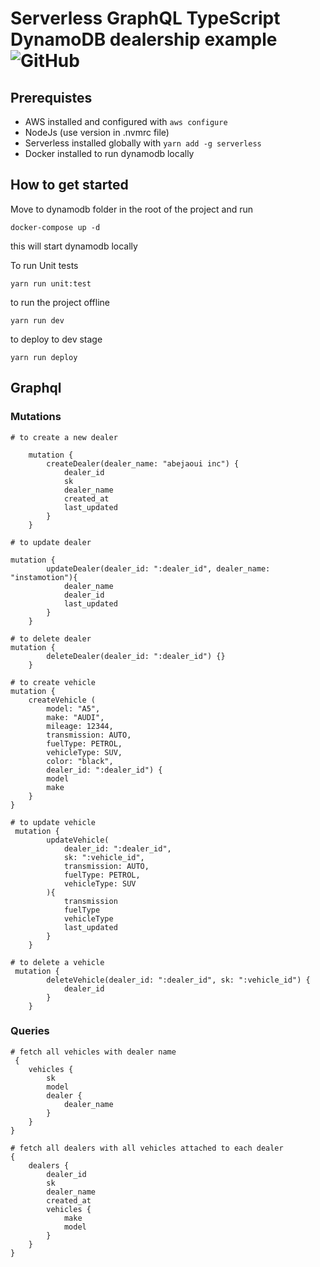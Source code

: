 # Serverless GraphQL TypeScript DynamoDB dealership example ![GitHub](https://img.shields.io/github/license/mashape/apistatus.svg)

## Prerequistes

* AWS installed and configured with ``` aws configure ```
* NodeJs (use version in .nvmrc file)
* Serverless installed globally with ``` yarn add -g serverless ```
* Docker installed to run dynamodb locally

## How to get started

Move to dynamodb folder in the root of the project and run

```
docker-compose up -d
```
this will start dynamodb locally


To run Unit tests
```
yarn run unit:test
```

to run the project offline 
```
yarn run dev
```

to deploy to dev stage
```
yarn run deploy
```

## Graphql
### Mutations

```
# to create a new dealer

    mutation {
        createDealer(dealer_name: "abejaoui inc") {
            dealer_id
            sk
            dealer_name
            created_at
            last_updated
        }
    }
```

```
# to update dealer

mutation {
        updateDealer(dealer_id: ":dealer_id", dealer_name: "instamotion"){
            dealer_name
            dealer_id
            last_updated
        }
    }
```

```
# to delete dealer
mutation {
        deleteDealer(dealer_id: ":dealer_id") {}
    }
```

```
# to create vehicle
mutation {
    createVehicle (
        model: "A5",
        make: "AUDI",
        mileage: 12344,
        transmission: AUTO,
        fuelType: PETROL,
        vehicleType: SUV,
        color: "black",
        dealer_id: ":dealer_id") {
        model
        make
    }
}
```

```
# to update vehicle
 mutation {
        updateVehicle(
            dealer_id: ":dealer_id",
            sk: ":vehicle_id",
            transmission: AUTO,
            fuelType: PETROL,
            vehicleType: SUV
        ){
            transmission
            fuelType
            vehicleType
            last_updated
        }
    }
```

```
# to delete a vehicle
 mutation {
        deleteVehicle(dealer_id: ":dealer_id", sk: ":vehicle_id") {
            dealer_id
        }
    }
```

### Queries

```
# fetch all vehicles with dealer name
 {
    vehicles {
        sk
        model
        dealer {
            dealer_name
        }
    }
}
```

```
# fetch all dealers with all vehicles attached to each dealer
{
    dealers {
        dealer_id
        sk
        dealer_name
        created_at
        vehicles {
            make
            model
        }
    }
}
```

